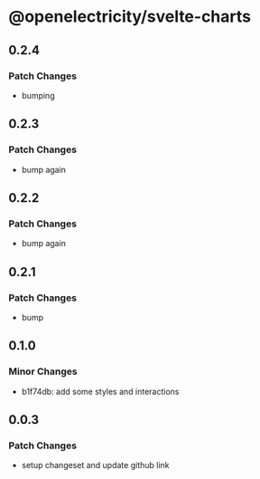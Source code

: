 # @openelectricity/svelte-charts

## 0.2.4

### Patch Changes

- bumping

## 0.2.3

### Patch Changes

- bump again

## 0.2.2

### Patch Changes

- bump again

## 0.2.1

### Patch Changes

- bump

## 0.1.0

### Minor Changes

- b1f74db: add some styles and interactions

## 0.0.3

### Patch Changes

- setup changeset and update github link
